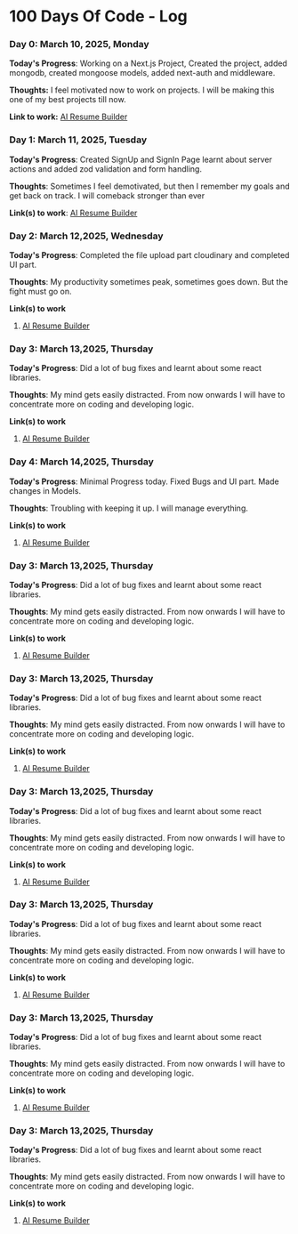 # 100 Days Of Code - Log

### Day 0: March 10, 2025, Monday

**Today's Progress**: Working on a Next.js Project, Created the project, added mongodb, created mongoose models, added next-auth and middleware.

**Thoughts:** I feel motivated now to work on projects. I will be making this one of my best projects till now.

**Link to work:** [AI Resume Builder](https://github.com/AsimRamdurg12/ai-resume-builder/commit/14a54c176f83a31884ab29297f93e0db696fcd66)

### Day 1: March 11, 2025, Tuesday

**Today's Progress**: Created SignUp and SignIn Page learnt about server actions and added zod validation and form handling.

**Thoughts**: Sometimes I feel demotivated, but then I remember my goals and get back on track. I will comeback stronger than ever

**Link(s) to work**: [AI Resume Builder](https://github.com/AsimRamdurg12/ai-resume-builder/commit/a642a5787e607946529a04340e50cb80ac06d7ed)

### Day 2: March 12,2025, Wednesday

**Today's Progress**: Completed the file upload part cloudinary and completed UI part.

**Thoughts**: My productivity sometimes peak, sometimes goes down. But the fight must go on.

**Link(s) to work**

1. [AI Resume Builder](https://github.com/AsimRamdurg12/ai-resume-builder/commit/14cd898bb9112a622bf0e0af324fe0c768090d59)

### Day 3: March 13,2025, Thursday

**Today's Progress**: Did a lot of bug fixes and learnt about some react libraries.

**Thoughts**: My mind gets easily distracted. From now onwards I will have to concentrate more on coding and developing logic.

**Link(s) to work**

1. [AI Resume Builder](https://github.com/AsimRamdurg12/ai-resume-builder/commit/b99e725d912df36bf6a490183ea0b17478c7425b)

### Day 4: March 14,2025, Thursday

**Today's Progress**: Minimal Progress today. Fixed Bugs and UI part. Made changes in Models.

**Thoughts**: Troubling with keeping it up. I will manage everything.

**Link(s) to work**

1. [AI Resume Builder](https://github.com/AsimRamdurg12/ai-resume-builder/commit/975d0247f161c3de864b9164358d9cc3b632e255)

### Day 3: March 13,2025, Thursday

**Today's Progress**: Did a lot of bug fixes and learnt about some react libraries.

**Thoughts**: My mind gets easily distracted. From now onwards I will have to concentrate more on coding and developing logic.

**Link(s) to work**

1. [AI Resume Builder](https://github.com/AsimRamdurg12/ai-resume-builder/commit/b99e725d912df36bf6a490183ea0b17478c7425b)

### Day 3: March 13,2025, Thursday

**Today's Progress**: Did a lot of bug fixes and learnt about some react libraries.

**Thoughts**: My mind gets easily distracted. From now onwards I will have to concentrate more on coding and developing logic.

**Link(s) to work**

1. [AI Resume Builder](https://github.com/AsimRamdurg12/ai-resume-builder/commit/b99e725d912df36bf6a490183ea0b17478c7425b)

### Day 3: March 13,2025, Thursday

**Today's Progress**: Did a lot of bug fixes and learnt about some react libraries.

**Thoughts**: My mind gets easily distracted. From now onwards I will have to concentrate more on coding and developing logic.

**Link(s) to work**

1. [AI Resume Builder](https://github.com/AsimRamdurg12/ai-resume-builder/commit/b99e725d912df36bf6a490183ea0b17478c7425b)

### Day 3: March 13,2025, Thursday

**Today's Progress**: Did a lot of bug fixes and learnt about some react libraries.

**Thoughts**: My mind gets easily distracted. From now onwards I will have to concentrate more on coding and developing logic.

**Link(s) to work**

1. [AI Resume Builder](https://github.com/AsimRamdurg12/ai-resume-builder/commit/b99e725d912df36bf6a490183ea0b17478c7425b)

### Day 3: March 13,2025, Thursday

**Today's Progress**: Did a lot of bug fixes and learnt about some react libraries.

**Thoughts**: My mind gets easily distracted. From now onwards I will have to concentrate more on coding and developing logic.

**Link(s) to work**

1. [AI Resume Builder](https://github.com/AsimRamdurg12/ai-resume-builder/commit/b99e725d912df36bf6a490183ea0b17478c7425b)

### Day 3: March 13,2025, Thursday

**Today's Progress**: Did a lot of bug fixes and learnt about some react libraries.

**Thoughts**: My mind gets easily distracted. From now onwards I will have to concentrate more on coding and developing logic.

**Link(s) to work**

1. [AI Resume Builder](https://github.com/AsimRamdurg12/ai-resume-builder/commit/b99e725d912df36bf6a490183ea0b17478c7425b)
